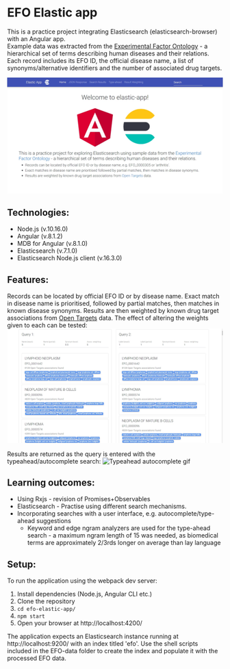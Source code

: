 # EFO Elastic app
This is a practice project integrating Elasticsearch (elasticsearch-browser) with an Angular app.  
Example data was extracted from the [Experimental Factor Ontology](https://www.ebi.ac.uk/efo/) - a hierarchical set of terms describing human diseases and their relations.  Each record includes its EFO ID, the official disease name, a list of synonyms/alternative identifiers and the number of associated drug targets.

![Homepage screenshot](/docs/elastic-home.jpg)

## Technologies:
- Node.js (v.10.16.0)
- Angular (v.8.1.2)
- MDB for Angular (v.8.1.0)
- Elasticsearch (v.7.1.0)
- Elasticsearch Node.js client (v.16.3.0)

## Features:
Records can be located by official EFO ID or by disease name.  Exact match in disease name is prioritised, followed by partial matches, then matches in known disease synonyms.  Results are then weighted by known drug target associations from [Open Targets](https://www.targetvalidation.org/) data.  The effect of altering the weights given to each can be tested:
![Query weighting screenshot](/docs/elastic-weighting.jpg)

Results are returned as the query is entered with the typeahead/autocomplete search:
![Typeahead autocomplete gif](/docs/elastic-typeahead.gif)
    
## Learning outcomes:
- Using Rxjs - revision of Promises+Observables
- Elasticsearch - Practise using different search mechanisms.
- Incorporating searches with a user interface, e.g. autocomplete/type-ahead suggestions
  - Keyword and edge ngram analyzers are used for the type-ahead search - a maximum ngram length of 15 was needed, as biomedical terms are approximately 2/3rds longer on average than lay language

## Setup:
To run the application using the webpack dev server:
1. Install dependencies (Node.js, Angular CLI etc.)
2. Clone the repository
3. `cd efo-elastic-app/`
4. `npm start`
5. Open your browser at http://localhost:4200/

The application expects an Elasticsearch instance running at http://localhost:9200/ with an index titled 'efo'.
Use the shell scripts included in the EFO-data folder to create the index and populate it with the processed EFO data.
